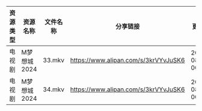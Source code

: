 | 资源类型 | 资源名称     | 文件名称   | 分享链接                                 | 更新时间                |
| ---- | -------- | ------ | ------------------------------------ | ------------------- |
| 电视剧  | M梦想城2024 | 33.mkv | https://www.alipan.com/s/3krVYvJuSK6 | 2024-08-02 00:05:52 |
| 电视剧  | M梦想城2024 | 34.mkv | https://www.alipan.com/s/3krVYvJuSK6 | 2024-08-02 00:05:51 |
